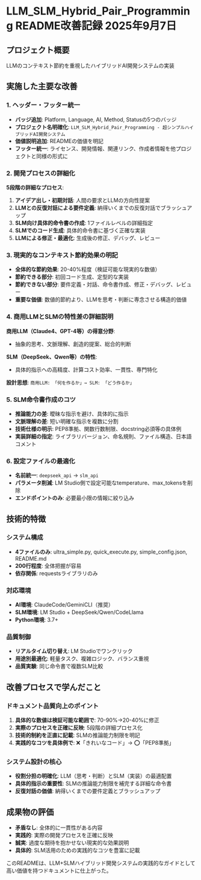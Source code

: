 # LLM_SLM_Hybrid_Pair_Programming README改善記録 2025年9月7日

## プロジェクト概要
LLMのコンテキスト節約を重視したハイブリッドAI開発システムの実装

## 実施した主要な改善

### 1. ヘッダー・フッター統一
- **バッジ追加**: Platform, Language, AI, Method, Statusの5つのバッジ
- **プロジェクト名明確化**: `LLM_SLM_Hybrid_Pair_Programming - 超シンプルハイブリッドAI開発システム`
- **価値説明追加**: READMEの価値を明記
- **フッター統一**: ライセンス、開発情報、関連リンク、作成者情報を他プロジェクトと同様の形式に

### 2. 開発プロセスの詳細化
**5段階の詳細なプロセス**:
1. **アイデア出し・初期対話**: 人間の要求とLLMの方向性提案
2. **LLMとの反復対話による要件定義**: 納得いくまでの反復対話でブラッシュアップ
3. **SLM向け具体的命令書の作成**: 1ファイルレベルの詳細指定
4. **SLMでのコード生成**: 具体的命令書に基づく正確な実装
5. **LLMによる修正・最適化**: 生成後の修正、デバッグ、レビュー

### 3. 現実的なコンテキスト節約効果の明記
- **全体的な節約効果**: 20-40%程度（検証可能な現実的な数値）
- **節約できる部分**: 初回コード生成、定型的な実装
- **節約できない部分**: 要件定義・対話、命令書作成、修正・デバッグ、レビュー
- **重要な価値**: 数値的節約より、LLMを思考・判断に専念させる構造的価値

### 4. 商用LLMとSLMの特性差の詳細説明
**商用LLM（Claude4、GPT-4等）の得意分野**:
- 抽象的思考、文脈理解、創造的提案、総合的判断

**SLM（DeepSeek、Qwen等）の特性**:
- 具体的指示への高精度、計算コスト効率、一貫性、専門特化

**設計思想**: `商用LLM: 「何を作るか」→ SLM: 「どう作るか」`

### 5. SLM命令書作成のコツ
- **推論能力の差**: 曖昧な指示を避け、具体的に指示
- **文脈理解の差**: 短い明確な指示を複数に分割
- **技術仕様の明示**: PEP8準拠、関数行数制限、docstring必須等の具体例
- **実装詳細の指定**: ライブラリバージョン、命名規則、ファイル構造、日本語コメント

### 6. 設定ファイルの最適化
- **名前統一**: `deepseek_api` → `slm_api`
- **パラメータ削減**: LM Studio側で設定可能なtemperature、max_tokensを削除
- **エンドポイントのみ**: 必要最小限の情報に絞り込み

## 技術的特徴

### システム構成
- **4ファイルのみ**: ultra_simple.py, quick_execute.py, simple_config.json, README.md
- **200行程度**: 全体把握が容易
- **依存関係**: requestsライブラリのみ

### 対応環境
- **AI環境**: ClaudeCode/GeminiCLI（推奨）
- **SLM環境**: LM Studio + DeepSeek/Qwen/CodeLlama
- **Python環境**: 3.7+

### 品質制御
- **リアルタイム切り替え**: LM Studioでワンクリック
- **用途別最適化**: 軽量タスク、複雑ロジック、バランス重視
- **品質実験**: 同じ命令書で複数SLM比較

## 改善プロセスで学んだこと

### ドキュメント品質向上のポイント
1. **具体的な数値は検証可能な範囲で**: 70-90%→20-40%に修正
2. **実際のプロセスを正確に反映**: 5段階の詳細プロセス化
3. **技術的制約を正直に記載**: SLMの推論能力制限を明記
4. **実践的なコツを具体例で**: ❌「きれいなコード」→ ⭕「PEP8準拠」

### システム設計の核心
- **役割分担の明確化**: LLM（思考・判断）とSLM（実装）の最適配置
- **具体的指示の重要性**: SLMの推論能力制限を補完する詳細な命令書
- **反復対話の価値**: 納得いくまでの要件定義とブラッシュアップ

## 成果物の評価
- **矛盾なし**: 全体的に一貫性がある内容
- **実践的**: 実際の開発プロセスを正確に反映
- **誠実**: 過度な期待を抱かせない現実的な効果説明
- **具体的**: SLM活用のための実践的なコツを豊富に記載

このREADMEは、LLM+SLMハイブリッド開発システムの実践的なガイドとして高い価値を持つドキュメントに仕上がった。